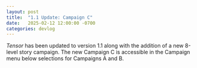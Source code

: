 ```yaml
---
layout: post
title:  "1.1 Update: Campaign C"
date:   2025-02-12 12:00:00 -0700
categories: devlog
---
```


*Tensor* has been updated to version 1.1 along with the addition of a new 8-level story campaign. The new Campaign C is accessible in the Campaign menu below selections for Campaigns A and B.

